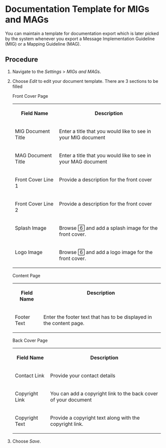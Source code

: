 <!-- loio4c442af844e54848ad66f071ae8233ee -->

<link rel="stylesheet" type="text/css" href="../css/sap-icons.css"/>

# Documentation Template for MIGs and MAGs

You can maintain a template for documentation export which is later picked by the system whenever you export a Message Implementation Guideline \(MIG\) or a Mapping Guideline \(MAG\).



<a name="loio4c442af844e54848ad66f071ae8233ee__section_cyh_3wj_4tb"/>

## Procedure

1.  Navigate to the *Settings* \> *MIGs and MAGs*.

2.  Choose *Edit* to edit your document template. There are 3 sections to be filled

    <a name="loio4c442af844e54848ad66f071ae8233ee__table_axn_lfk_4tb"/>Front Cover Page


    <table>
    <tr>
    <th valign="top">

    Field Name


    
    </th>
    <th valign="top">

    Description


    
    </th>
    </tr>
    <tr>
    <td valign="top">

    MIG Document Title


    
    </td>
    <td valign="top">

    Enter a title that you would like to see in your MIG document


    
    </td>
    </tr>
    <tr>
    <td valign="top">

    MAG Document Title


    
    </td>
    <td valign="top">

    Enter a title that you would like to see in your MAG document


    
    </td>
    </tr>
    <tr>
    <td valign="top">

    Front Cover Line 1


    
    </td>
    <td valign="top">

    Provide a description for the front cover


    
    </td>
    </tr>
    <tr>
    <td valign="top">

    Front Cover Line 2


    
    </td>
    <td valign="top">

    Provide a description for the front cover


    
    </td>
    </tr>
    <tr>
    <td valign="top">

    Splash Image


    
    </td>
    <td valign="top">

    Browse <span class="SAP-icons"></span> and add a splash image for the front cover.


    
    </td>
    </tr>
    <tr>
    <td valign="top">

    Logo Image


    
    </td>
    <td valign="top">

    Browse <span class="SAP-icons"></span> and add a logo image for the front cover.


    
    </td>
    </tr>
    </table>
    
    <a name="loio4c442af844e54848ad66f071ae8233ee__table_orm_hgk_4tb"/>Content Page


    <table>
    <tr>
    <th valign="top">

    Field Name


    
    </th>
    <th valign="top">

    Description


    
    </th>
    </tr>
    <tr>
    <td valign="top">

    Footer Text


    
    </td>
    <td valign="top">

    Enter the footer text that has to be displayed in the content page.


    
    </td>
    </tr>
    </table>
    
    <a name="loio4c442af844e54848ad66f071ae8233ee__table_x1g_3gk_4tb"/>Back Cover Page


    <table>
    <tr>
    <th valign="top">

    Field Name


    
    </th>
    <th valign="top">

    Description


    
    </th>
    </tr>
    <tr>
    <td valign="top">

    Contact Link


    
    </td>
    <td valign="top">

    Provide your contact details


    
    </td>
    </tr>
    <tr>
    <td valign="top">

    Copyright Link


    
    </td>
    <td valign="top">

    You can add a copyright link to the back cover of your document


    
    </td>
    </tr>
    <tr>
    <td valign="top">

    Copyright Text


    
    </td>
    <td valign="top">

    Provide a copyright text along with the copyright link.


    
    </td>
    </tr>
    </table>
    
3.  Choose *Save*.

